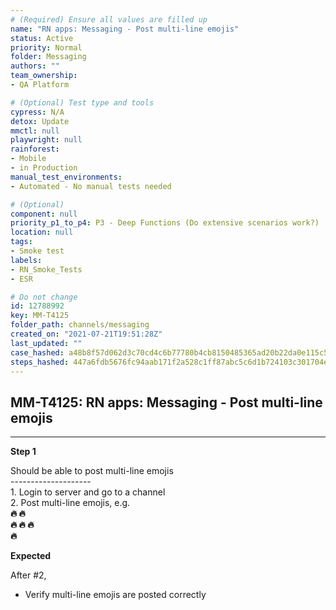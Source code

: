 ```yaml
---
# (Required) Ensure all values are filled up
name: "RN apps: Messaging - Post multi-line emojis"
status: Active
priority: Normal
folder: Messaging
authors: ""
team_ownership: 
- QA Platform

# (Optional) Test type and tools
cypress: N/A
detox: Update
mmctl: null
playwright: null
rainforest: 
- Mobile
- in Production
manual_test_environments: 
- Automated - No manual tests needed

# (Optional)
component: null
priority_p1_to_p4: P3 - Deep Functions (Do extensive scenarios work?)
location: null
tags: 
- Smoke test
labels: 
- RN_Smoke_Tests
- ESR

# Do not change
id: 12788992
key: MM-T4125
folder_path: channels/messaging
created_on: "2021-07-21T19:51:28Z"
last_updated: ""
case_hashed: a48b8f57d062d3c70cd4c6b77780b4cb8150485365ad20b22da0e115c58e3f0404c89f13618cb8b50740a47a31ec965a
steps_hashed: 447a6fdb5676fc94aab171f2a528c1ff87abc5c6d1b724103c301704eff7f8066a500c0b4df2abff2b095c061e938633
---
```


## MM-T4125: RN apps: Messaging - Post multi-line emojis

---

**Step 1**

Should be able to post multi-line emojis\
\--------------------\
1\. Login to server and go to a channel\
2\. Post multi-line emojis, e.g.\
**:fire: :fire:\
:fire: :fire: :fire:\
:fire:**

**Expected**

After #2,

- Verify multi-line emojis are posted correctly
